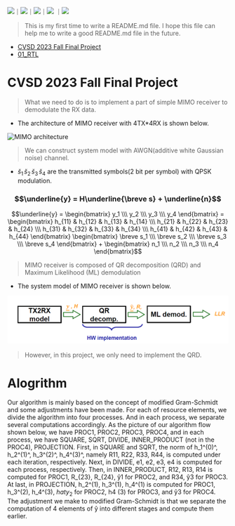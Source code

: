 <!-- 底下標籤來源參考寫法可至：https://github.com/Envoy-VC/awesome-badges#github-stats -->

![](https://img.shields.io/badge/Verilog-informational)｜![](https://img.shields.io/badge/RTL-informational)｜![](https://img.shields.io/badge/Design_Compiler-informational)｜![](https://img.shields.io/badge/Synthesis-informational) ｜![](https://img.shields.io/badge/Innovus-informational)

> This is my first time to write a README.md file. I hope this file can help me to write a good README.md file in the future.

- [CVSD 2023 Fall Final Project](#CVSD-2023-Fall-Final-Project)
- [01_RTL](#01_RTL)

# CVSD 2023 Fall Final Project

> What we need to do is to implement a part of simple MIMO receiver to demodulate the RX data.    
* The architecture of MIMO receiver with 4TX*4RX is shown below.

![MIMO architecture](https://github.com/hank09901/CVSD/blob/main/Picture/MIMO.png)

> We can construct system model with AWGN(additive white Gaussian noise) channel.

* $\breve s_1\,\breve s_2\,\breve s_3\,\breve s_4$ are the transmitted symbols(2 bit per symbol) with QPSK modulation. 

### $$\underline{y} = H\underline{\breve s} + \underline{n}$$

$$\underline{y} = \begin{bmatrix} y_1 \\\ y_2 \\\ y_3 \\\ y_4 \end{bmatrix} = \begin{bmatrix} h_{11} & h_{12} & h_{13} & h_{14} \\\ h_{21} & h_{22} & h_{23} & h_{24} \\\ h_{31} & h_{32} & h_{33} & h_{34} \\\ h_{41} & h_{42} & h_{43} & h_{44} \end{bmatrix} \begin{bmatrix} \breve s_1 \\\ \breve s_2 \\\ \breve s_3 \\\ \breve s_4 \end{bmatrix} + \begin{bmatrix} n_1 \\\ n_2 \\\ n_3 \\\ n_4 \end{bmatrix}$$

> MIMO receiver is composed of QR decomposition (QRD) and Maximum Likelihood (ML) demodulation

* The system model of MIMO receiver is shown below.

![MIMO system model](https://github.com/hank09901/CVSD_FinalProject/blob/main/Picture/system%20model.png)

> However, in this project, we only need to implement the QRD.

# Alogrithm

Our algorithm is mainly based on the concept of modified
Gram-Schmidt and some adjustments have been made. For each of
resource elements, we divide the algorithm into four processes. And
in each process, we separate several computations accordingly. As
the picture of our algorithm flow shown below, we have PROC1,
PROC2, PROC3, PROC4, and in each process, we have SQUARE,
SQRT, DIVIDE, INNER_PRODUCT (not in the PROC4), PROJECTION.
First, in SQUARE and SQRT, the norm of h_1^(0)^, h_2^(1)^, h_3^(2)^, h_4^(3)^,
namely R11, R22, R33, R44, is computed under each iteration, respectively.
Next, in DIVIDE, e1, e2, e3, e4 is computed for each process,
respectively. Then, in INNER_PRODUCT, R12, R13, R14 is computed
for PROC1, R_{23}, R_{24}, ŷ1 for PROC2, and R34, ŷ3 for PROC3. At last,
in PROJECTION, h_2^(1), h_3^(1), h_4^(1) is computed for PROC1, h_3^(2), h_4^(3),
$hat{y}_2$ for PROC2, h4
(3) for PROC3, and ŷ3 for PROC4.
The adjustment we make to modified Gram-Schmidt is that we
separate the computation of 4 elements of ŷ into different stages and
compute them earlier.

